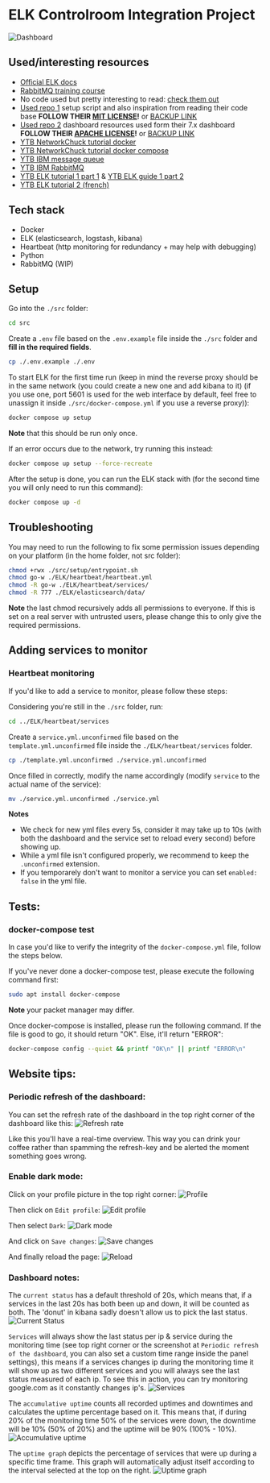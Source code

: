 # ELK Controlroom Integration Project

![Dashboard](./screenshots/dashboard.png)

## Used/interesting resources

-   [Official ELK docs](https://www.elastic.co/guide/index.html)
-   [RabbitMQ training course](https://training.cloudamqp.com/)
-   No code used but pretty interesting to read: [check them out](https://github.com/Jardelpz/events_savior?tab=readme-ov-file)
-   [Used repo 1](https://github.com/deviantony/docker-elk) setup script and also inspiration from reading their code base **FOLLOW THEIR [MIT LICENSE](https://github.com/deviantony/docker-elk/blob/main/LICENSE)!** or [BACKUP LINK](./MIT_LICENSE.txt)
-   [Used repo 2](https://github.com/elastic/uptime-contrib) dashboard resources used form their 7.x dashboard **FOLLOW THEIR [APACHE LICENSE](https://github.com/elastic/uptime-contrib/blob/master/LICENSE)!** or [BACKUP LINK](./APACHE_LICENSSE.txt)
-   [YTB NetworkChuck tutorial docker](https://www.youtube.com/watch?v=eGz9DS-aIeY)
-   [YTB NetworkChuck tutorial docker compose](https://www.youtube.com/watch?v=DM65_JyGxCo)
-   [YTB IBM message queue](https://www.youtube.com/watch?v=xErwDaOc-Gs)
-   [YTB IBM RabbitMQ](https://www.youtube.com/watch?v=7rkeORD4jSw)
-   [YTB ELK tutorial 1 part 1](https://www.youtube.com/watch?v=MB94whqmSKI) & [YTB ELK guide 1 part 2](https://www.youtube.com/watch?v=JcGIFmkg1bE)
-   [YTB ELK tutorial 2 (french)](https://www.youtube.com/watch?v=S5MyeD8ysxA)

## Tech stack

-   Docker
-   ELK (elasticsearch, logstash, kibana)
-   Heartbeat (http monitoring for redundancy + may help with debugging)
-   Python
-   RabbitMQ (WIP)

## Setup

Go into the `./src` folder:

```bash
cd src
```

Create a `.env` file based on the `.env.example` file inside the `./src` folder and **fill in the required fields**.

```bash
cp ./.env.example ./.env
```

To start ELK for the first time run (keep in mind the reverse proxy should be in the same network (you could create a new one and add kibana to it) (if you use one, port 5601 is used for the web interface by default, feel free to unassign it inside `./src/docker-compose.yml` if you use a reverse proxy)):

```bash
docker compose up setup
```

**Note** that this should be run only once.

If an error occurs due to the network, try running this instead:

```bash
docker compose up setup --force-recreate
```

After the setup is done, you can run the ELK stack with (for the second time you will only need to run this command):

```bash
docker compose up -d
```

## Troubleshooting

You may need to run the following to fix some permission issues depending on your platform (in the home folder, not src folder):

```bash
chmod +rwx ./src/setup/entrypoint.sh
chmod go-w ./ELK/heartbeat/heartbeat.yml
chmod -R go-w ./ELK/heartbeat/services/
chmod -R 777 ./ELK/elasticsearch/data/
```

**Note** the last chmod recursively adds all permissions to everyone. If this is set on a real server with untrusted users, please change this to only give the required permissions.

## Adding services to monitor

### Heartbeat monitoring

If you'd like to add a service to monitor, please follow these steps:

Considering you're still in the `./src` folder, run:

```bash
cd ../ELK/heartbeat/services
```

Create a `service.yml.unconfirmed` file based on the `template.yml.unconfirmed` file inside the `./ELK/heartbeat/services` folder.

```bash
cp ./template.yml.unconfirmed ./service.yml.unconfirmed
```

Once filled in correctly, modify the name accordingly (modify `service` to the actual name of the service):

```bash
mv ./service.yml.unconfirmed ./service.yml
```

**Notes**

-   We check for new yml files every 5s, consider it may take up to 10s (with both the dashboard and the service set to reload every second) before showing up.
-   While a yml file isn't configured properly, we recommend to keep the `.unconfirmed` extension.
-   If you temporarely don't want to monitor a service you can set `enabled: false` in the yml file.

## Tests:

### docker-compose test

In case you'd like to verify the integrity of the `docker-compose.yml` file, follow the steps below.

If you've never done a docker-compose test, please execute the following command first:

```bash
sudo apt install docker-compose
```
**Note** your packet manager may differ. 

Once docker-compose is installed, please run the following command. If the file is good to go, it should return "OK". Else, it'll return "ERROR":

```bash
docker-compose config --quiet && printf "OK\n" || printf "ERROR\n"
```

## Website tips:

### Periodic refresh of the dashboard:

You can set the refresh rate of the dashboard in the top right corner of the dashboard like this:
![Refresh rate](./screenshots/refresh_rate.png)

Like this you'll have a real-time overview. This way you can drink your coffee rather than spamming the refresh-key and be alerted the moment something goes wrong.

### Enable dark mode:

Click on your profile picture in the top right corner:
![Profile](./screenshots/profile.png)

Then click on `Edit profile`:
![Edit profile](./screenshots/edit_profile.png)

Then select `Dark`:
![Dark mode](./screenshots/dark_mode.png)

And click on `Save changes`:
![Save changes](./screenshots/save_changes.png)

And finally reload the page:
![Reload](./screenshots/reload.png)

### Dashboard notes:

The `current status` has a default threshold of 20s, which means that, if a services in the last 20s has both been up and down, it will be counted as both. The 'donut' in kibana sadly doesn't allow us to pick the last status.
![Current Status](./screenshots/current_status.png)

`Services` will always show the last status per ip & service during the monitoring time (see top right corner or the screenshot at `Periodic refresh of the dashboard`, you can also set a custom time range inside the panel settings), this means if a services changes ip during the monitoring time it will show up as two different services and you will always see the last status measured of each ip. To see this in action, you can try monitoring google.com as it constantly changes ip's.
![Services](./screenshots/services.png)

The `accumulative uptime` counts all recorded uptimes and downtimes and calculates the uptime percentage based on it. This means that, if during 20% of the monitoring time 50% of the services were down, the downtime will be 10% (50% of 20%) and the uptime will be 90% (100% - 10%).
![Accumulative uptime](./screenshots/accumulative_uptime.png)

The `uptime graph` depicts the percentage of services that were up during a specific time frame. This graph will automatically adjust itself according to the interval selected at the top on the right.
![Uptime graph](./screenshots/uptime_graph.png)

<!-- deprecate as we have set the volume in the repo
Then you need to import `export.ndjson` into `Saved Objects` and you should see the dashboard appear in kibana. (If we add the volumes into the repo this will not be needed anymore) -->

<!-- old version:
to setup ELK: Setup keys via:
docker exec -it <elastic_id> bash
cd bin
elasticsearch-create-enrollment-token --scope kibana
copy paste the token into the webui

docker exec -it <kibana_id> bash
cd bin
./kibana-verification-code
copy paste the verification code into the webui -->
